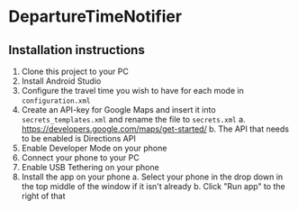 # DepartureTimeNotifier

## Installation instructions

1. Clone this project to your PC
2. Install Android Studio
3. Configure the travel time you wish to have for each mode in `configuration.xml`
4. Create an API-key for Google Maps and insert it into `secrets_templates.xml` and rename the file to `secrets.xml`
   a. https://developers.google.com/maps/get-started/
   b. The API that needs to be enabled is Directions API
5. Enable Developer Mode on your phone
6. Connect your phone to your PC
7. Enable USB Tethering on your phone
8. Install the app on your phone
   a. Select your phone in the drop down in the top middle of the window if it isn't already
   b. Click "Run app" to the right of that